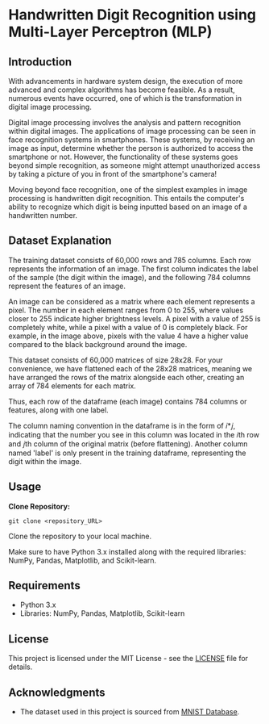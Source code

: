 # Handwritten Digit Recognition using Multi-Layer Perceptron (MLP)

## Introduction
With advancements in hardware system design, the execution of more advanced and complex algorithms has become feasible. As a result, numerous events have occurred, one of which is the transformation in digital image processing.

Digital image processing involves the analysis and pattern recognition within digital images. The applications of image processing can be seen in face recognition systems in smartphones. These systems, by receiving an image as input, determine whether the person is authorized to access the smartphone or not. However, the functionality of these systems goes beyond simple recognition, as someone might attempt unauthorized access by taking a picture of you in front of the smartphone's camera!

Moving beyond face recognition, one of the simplest examples in image processing is handwritten digit recognition. This entails the computer's ability to recognize which digit is being inputted based on an image of a handwritten number.

## Dataset Explanation

The training dataset consists of 60,000 rows and 785 columns. Each row represents the information of an image. The first column indicates the label of the sample (the digit within the image), and the following 784 columns represent the features of an image.

An image can be considered as a matrix where each element represents a pixel. The number in each element ranges from 0 to 255, where values closer to 255 indicate higher brightness levels. A pixel with a value of 255 is completely white, while a pixel with a value of 0 is completely black. For example, in the image above, pixels with the value 4 have a higher value compared to the black background around the image.

This dataset consists of 60,000 matrices of size 28x28. For your convenience, we have flattened each of the 28x28 matrices, meaning we have arranged the rows of the matrix alongside each other, creating an array of 784 elements for each matrix.

Thus, each row of the dataframe (each image) contains 784 columns or features, along with one label.

The column naming convention in the dataframe is in the form of 𝑖*𝑗, indicating that the number you see in this column was located in the 𝑖th row and 𝑗th column of the original matrix (before flattening). Another column named 'label' is only present in the training dataframe, representing the digit within the image.

## Usage

 **Clone Repository:**
   ```
   git clone <repository_URL>
   ```
   Clone the repository to your local machine.


Make sure to have Python 3.x installed along with the required libraries: NumPy, Pandas, Matplotlib, and Scikit-learn.

## Requirements
- Python 3.x
- Libraries: NumPy, Pandas, Matplotlib, Scikit-learn

## License
This project is licensed under the MIT License - see the [LICENSE](LICENSE) file for details.

## Acknowledgments
- The dataset used in this project is sourced from [MNIST Database](http://yann.lecun.com/exdb/mnist/).
